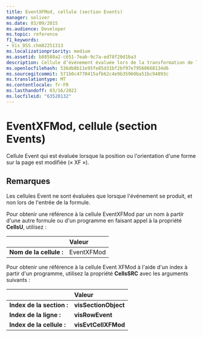 ```yaml
---
title: EventXFMod, cellule (section Events)
manager: soliver
ms.date: 03/09/2015
ms.audience: Developer
ms.topic: reference
f1_keywords:
- Vis_DSS.chm82251313
ms.localizationpriority: medium
ms.assetid: b88588a2-c651-7eab-9c7a-ed78f20d1ba3
description: Cellule d’événement évaluée lors de la transformation de la position ou de l’orientation d’une forme sur la page (XF).
ms.openlocfilehash: 536db8b11e95fe85d31bf2bf97e79560668134d6
ms.sourcegitcommit: 571b0c4770415afb62c4e9b35960ba51bc94893c
ms.translationtype: MT
ms.contentlocale: fr-FR
ms.lasthandoff: 03/16/2022
ms.locfileid: "63520132"
---
```

# <a name="eventxfmod-cell-events-section"></a>EventXFMod, cellule (section Events)

Cellule Event qui est évaluée lorsque la position ou l'orientation d'une forme sur la page est modifiée (« XF »).
  
## <a name="remarks"></a>Remarques

Les cellules Event ne sont évaluées que lorsque l'événement se produit, et non lors de l'entrée de la formule.
  
Pour obtenir une référence à la cellule EventXFMod par un nom à partir d'une autre formule ou d'un programme en faisant appel à la propriété **CellsU**, utilisez : 
  
||Valeur |
|:-----|:-----|
| **Nom de la cellule :**  <br/> | EventXFMod  <br/> |
   
Pour obtenir une référence à la cellule Event XFMod à l'aide d'un index à partir d'un programme, utilisez la propriété **CellsSRC** avec les arguments suivants : 
  
||Valeur |
|:-----|:-----|
| **Index de la section :**  <br/> |**visSectionObject** <br/> |
| **Index de la ligne :**  <br/> |**visRowEvent** <br/> |
| **Index de la cellule :**  <br/> |**visEvtCellXFMod** <br/> |
   

